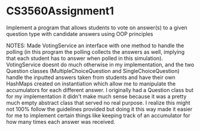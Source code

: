 # CS3560Assignment1
Implement a program that allows students to vote on answer(s) to a given question type with candidate answers using OOP principles

NOTES: 
Made VotingService an interface with one method to handle the polling (in this program the polling collects the answers as well, implying that each student has to answer when polled in this simulation).
VotingService doesnt do much otherwise in my implementation, and the two Question classes (MultipleChoiceQuestion and SingleChoiceQuestion) handle the inputted answers taken from students and have their own HashMaps created on instantiation which allow me to manipulate the accumulators for each different answer.
I originally had a Question class but for my implementation it didn't make much sense because it was a pretty much empty abstract class that served no real purpose. I realize this might not 100% follow the guidelines provided but doing it this way made it easier for me to implement certain things like keeping track of an accumulator for how many times each answer was received.
